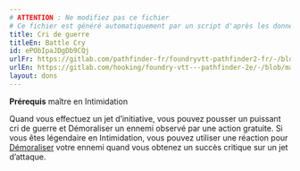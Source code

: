 ```yaml
---
# ATTENTION : Ne modifiez pas ce fichier
# Ce fichier est généré automatiquement par un script d'après les données du module Foundry VTT officiel et de sa traduction
title: Cri de guerre
titleEn: Battle Cry
id: ePObIpaJDgDb9CQj
urlFr: https://gitlab.com/pathfinder-fr/foundryvtt-pathfinder2-fr/-/blob/master/data/feats/ePObIpaJDgDb9CQj.htm
urlEn: https://gitlab.com/hooking/foundry-vtt---pathfinder-2e/-/blob/master/packs/data/feats.db/battle-cry.json
layout: dons
---
```

**Prérequis** maître en Intimidation

Quand vous effectuez un jet d’initiative, vous pouvez pousser un puissant cri de guerre et Démoraliser un ennemi observé par une action gratuite. Si vous êtes légendaire en Intimidation, vous pouvez utiliser une réaction pour [Démoraliser](../actions/démoraliser.html) votre ennemi quand vous obtenez un succès critique sur un jet d’attaque.
